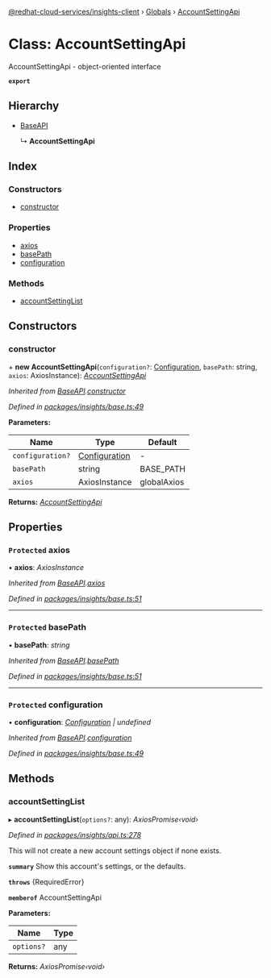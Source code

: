 [@redhat-cloud-services/insights-client](../README.md) › [Globals](../globals.md) › [AccountSettingApi](accountsettingapi.md)

# Class: AccountSettingApi

AccountSettingApi - object-oriented interface

**`export`** 

## Hierarchy

* [BaseAPI](baseapi.md)

  ↳ **AccountSettingApi**

## Index

### Constructors

* [constructor](accountsettingapi.md#constructor)

### Properties

* [axios](accountsettingapi.md#protected-axios)
* [basePath](accountsettingapi.md#protected-basepath)
* [configuration](accountsettingapi.md#protected-configuration)

### Methods

* [accountSettingList](accountsettingapi.md#accountsettinglist)

## Constructors

###  constructor

\+ **new AccountSettingApi**(`configuration?`: [Configuration](configuration.md), `basePath`: string, `axios`: AxiosInstance): *[AccountSettingApi](accountsettingapi.md)*

*Inherited from [BaseAPI](baseapi.md).[constructor](baseapi.md#constructor)*

*Defined in [packages/insights/base.ts:49](https://github.com/RedHatInsights/javascript-clients/blob/master/packages/insights/base.ts#L49)*

**Parameters:**

Name | Type | Default |
------ | ------ | ------ |
`configuration?` | [Configuration](configuration.md) | - |
`basePath` | string | BASE_PATH |
`axios` | AxiosInstance | globalAxios |

**Returns:** *[AccountSettingApi](accountsettingapi.md)*

## Properties

### `Protected` axios

• **axios**: *AxiosInstance*

*Inherited from [BaseAPI](baseapi.md).[axios](baseapi.md#protected-axios)*

*Defined in [packages/insights/base.ts:51](https://github.com/RedHatInsights/javascript-clients/blob/master/packages/insights/base.ts#L51)*

___

### `Protected` basePath

• **basePath**: *string*

*Inherited from [BaseAPI](baseapi.md).[basePath](baseapi.md#protected-basepath)*

*Defined in [packages/insights/base.ts:51](https://github.com/RedHatInsights/javascript-clients/blob/master/packages/insights/base.ts#L51)*

___

### `Protected` configuration

• **configuration**: *[Configuration](configuration.md) | undefined*

*Inherited from [BaseAPI](baseapi.md).[configuration](baseapi.md#protected-configuration)*

*Defined in [packages/insights/base.ts:49](https://github.com/RedHatInsights/javascript-clients/blob/master/packages/insights/base.ts#L49)*

## Methods

###  accountSettingList

▸ **accountSettingList**(`options?`: any): *AxiosPromise‹void›*

*Defined in [packages/insights/api.ts:278](https://github.com/RedHatInsights/javascript-clients/blob/master/packages/insights/api.ts#L278)*

This will not create a new account settings object if none exists.

**`summary`** Show this account\'s settings, or the defaults.

**`throws`** {RequiredError}

**`memberof`** AccountSettingApi

**Parameters:**

Name | Type |
------ | ------ |
`options?` | any |

**Returns:** *AxiosPromise‹void›*
